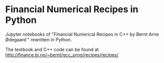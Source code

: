 # Financial Numerical Recipes in Python

Jupyter notebooks of "Financial Numerical Recipes in C++ by Bernt Arne Ødegaard " rewritten in  Python.

The textbook and C++ code can be found at http://finance.bi.no/~bernt/gcc_prog/recipes/recipes/
